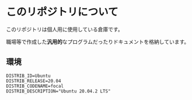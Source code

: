 # このリポジトリについて

このリポジトリは個人用に使用している倉庫です。

職場等で作成した**汎用的**なプログラムだったりドキュメントを格納しています。


## 環境

```
DISTRIB_ID=Ubuntu
DISTRIB_RELEASE=20.04
DISTRIB_CODENAME=focal
DISTRIB_DESCRIPTION="Ubuntu 20.04.2 LTS"
```
